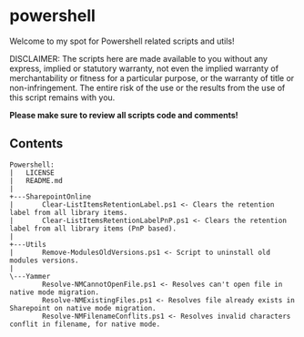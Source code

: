 # powershell
Welcome to my spot for Powershell related scripts and utils!

DISCLAIMER:
The scripts here are made available to you without any express,
implied or statutory warranty, not even the implied warranty of
merchantability or fitness for a particular purpose, or the
warranty of title or non-infringement. The entire risk of the
use or the results from the use of this script remains with you.

**Please make sure to review all scripts code and comments!**

## Contents
```
Powershell:
|   LICENSE
|   README.md
|
+---SharepointOnline
|       Clear-ListItemsRetentionLabel.ps1 <- Clears the retention label from all library items.
|       Clear-ListItemsRetentionLabelPnP.ps1 <- Clears the retention label from all library items (PnP based).
|
+---Utils
|       Remove-ModulesOldVersions.ps1 <- Script to uninstall old modules versions.
|
\---Yammer
        Resolve-NMCannotOpenFile.ps1 <- Resolves can't open file in native mode migration.
        Resolve-NMExistingFiles.ps1 <- Resolves file already exists in Sharepoint on native mode migration.
        Resolve-NMFilenameConflits.ps1 <- Resolves invalid characters conflit in filename, for native mode.
```
